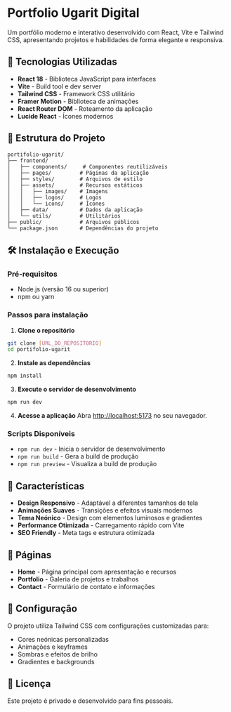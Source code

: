 # Portfolio Ugarit Digital

Um portfólio moderno e interativo desenvolvido com React, Vite e Tailwind CSS, apresentando projetos e habilidades de forma elegante e responsiva.

## 🚀 Tecnologias Utilizadas

- **React 18** - Biblioteca JavaScript para interfaces
- **Vite** - Build tool e dev server
- **Tailwind CSS** - Framework CSS utilitário
- **Framer Motion** - Biblioteca de animações
- **React Router DOM** - Roteamento da aplicação
- **Lucide React** - Ícones modernos

## 📁 Estrutura do Projeto

```
portifolio-ugarit/
├── frontend/
│   ├── components/     # Componentes reutilizáveis
│   ├── pages/         # Páginas da aplicação
│   ├── styles/        # Arquivos de estilo
│   ├── assets/        # Recursos estáticos
│   │   ├── images/    # Imagens
│   │   ├── logos/     # Logos
│   │   └── icons/     # Ícones
│   ├── data/          # Dados da aplicação
│   └── utils/         # Utilitários
├── public/            # Arquivos públicos
└── package.json       # Dependências do projeto
```

## 🛠️ Instalação e Execução

### Pré-requisitos
- Node.js (versão 16 ou superior)
- npm ou yarn

### Passos para instalação

1. **Clone o repositório**
```bash
git clone [URL_DO_REPOSITORIO]
cd portifolio-ugarit
```

2. **Instale as dependências**
```bash
npm install
```

3. **Execute o servidor de desenvolvimento**
```bash
npm run dev
```

4. **Acesse a aplicação**
Abra [http://localhost:5173](http://localhost:5173) no seu navegador.

### Scripts Disponíveis

- `npm run dev` - Inicia o servidor de desenvolvimento
- `npm run build` - Gera a build de produção
- `npm run preview` - Visualiza a build de produção

## 🎨 Características

- **Design Responsivo** - Adaptável a diferentes tamanhos de tela
- **Animações Suaves** - Transições e efeitos visuais modernos
- **Tema Neónico** - Design com elementos luminosos e gradientes
- **Performance Otimizada** - Carregamento rápido com Vite
- **SEO Friendly** - Meta tags e estrutura otimizada

## 📱 Páginas

- **Home** - Página principal com apresentação e recursos
- **Portfolio** - Galeria de projetos e trabalhos
- **Contact** - Formulário de contato e informações

## 🔧 Configuração

O projeto utiliza Tailwind CSS com configurações customizadas para:
- Cores neónicas personalizadas
- Animações e keyframes
- Sombras e efeitos de brilho
- Gradientes e backgrounds

## 📄 Licença

Este projeto é privado e desenvolvido para fins pessoais.
